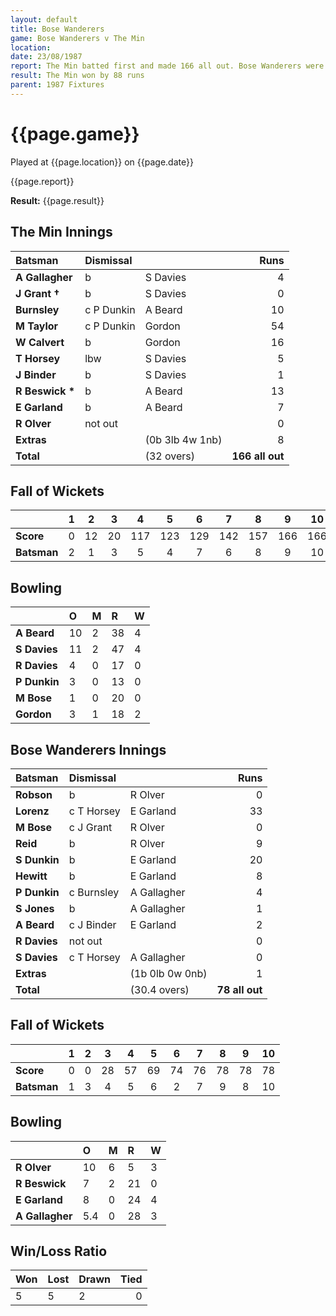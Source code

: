 ```yaml
---
layout: default
title: Bose Wanderers
game: Bose Wanderers v The Min
location: 
date: 23/08/1987
report: The Min batted first and made 166 all out. Bose Wanderers were all out for 78
result: The Min won by 88 runs
parent: 1987 Fixtures
---
```


# {{page.game}}

Played at {{page.location}} on {{page.date}}

{{page.report}}

**Result:** {{page.result}}

## The Min Innings

| Batsman | Dismissal |  | Runs |
|:---|:---|---|---:|
| **A Gallagher** | b | S Davies | 4 | 
| **J Grant &#8224;** | b | S Davies | 0 | 
| **Burnsley** | c P Dunkin | A Beard | 10 | 
| **M Taylor** | c P Dunkin | Gordon | 54 | 
| **W Calvert** | b  | Gordon | 16 | 
| **T Horsey** | lbw | S Davies | 5 | 
| **J Binder** | b | S Davies | 1 | 
| **R Beswick &#42;** | b | A Beard | 13 | 
| **E Garland** | b | A Beard | 7 | 
| **R Olver** | not out |  | 0 | 
| **Extras** | | (0b 3lb 4w 1nb) | 8 | 
| **Total** | | (32 overs) | **166 all out** | 

## Fall of Wickets

| | 1 | 2 | 3 | 4 | 5 | 6 | 7 | 8 | 9 | 10 |
|---|:---:|:---:|:---:|:---:|:---:|:---:|:---:|:---:|:---:|:---:|
| **Score** | 0 | 12 | 20 | 117 | 123 | 129 | 142 | 157 | 166 | 166 | 
| **Batsman** | 2 | 1 | 3 | 5 | 4 | 7 | 6 | 8 | 9 | 10 | 

## Bowling

| | O | M | R | W |
|---|:---|:---|:---|:---|
| **A Beard** | 10 | 2 | 38 | 4 | 
| **S Davies** | 11 | 2 | 47 | 4 | 
| **R Davies** | 4 | 0 | 17 | 0 | 
| **P Dunkin** | 3 | 0 | 13 | 0 |
| **M Bose** | 1 | 0 | 20 | 0 | 
| **Gordon** | 3 | 1 | 18 | 2 | 

## Bose Wanderers Innings

| Batsman | Dismissal |  | Runs |
|:---|:---|---|---:|
| **Robson** | b | R Olver | 0 | 
| **Lorenz** | c T Horsey | E Garland | 33 | 
| **M Bose** | c J Grant | R Olver | 0 | 
| **Reid** | b | R Olver | 9 | 
| **S Dunkin** | b | E Garland | 20 | 
| **Hewitt** | b | E Garland | 8 |
| **P Dunkin** | c Burnsley | A Gallagher | 4 | 
| **S Jones** | b | A Gallagher | 1 |
| **A Beard** | c J Binder | E Garland | 2 | 
| **R Davies** | not out |  | 0 | 
| **S Davies** | c T Horsey | A Gallagher | 0 |
| **Extras** | | (1b 0lb 0w 0nb) | 1 | 
| **Total** | | (30.4 overs) | **78 all out** | 

## Fall of Wickets

| | 1 | 2 | 3 | 4 | 5 | 6 | 7 | 8 | 9 | 10 |
|---|:---:|:---:|:---:|:---:|:---:|:---:|:---:|:---:|:---:|:---:|
| **Score** | 0 | 0 |  28| 57 | 69 | 74 | 76 | 78 | 78 | 78 |
| **Batsman** | 1 | 3 | 4 | 5 | 6 | 2 | 7 | 9 | 8 | 10 |

## Bowling

| | O | M | R | W |
|---|:---|:---|:---|:---|
| **R Olver** | 10 | 6 | 5 | 3 |
| **R Beswick** | 7 | 2 | 21 | 0 |
| **E Garland** | 8 | 0 | 24 | 4 |
| **A Gallagher** | 5.4 | 0 | 28 | 3 |

## Win/Loss Ratio

| Won | Lost | Drawn | Tied |
|:---|:---|:---|---:|
| 5 | 5 | 2 | 0 |